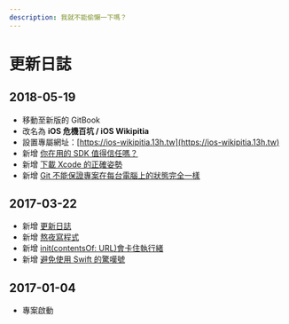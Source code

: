 ```yaml
---
description: 我就不能偷懶一下嗎？
---
```


# 更新日誌

## 2018-05-19

* 移動至新版的 GitBook
* 改名為 **iOS 危機百坑 / iOS Wikipitia**
* 設置專屬網址：[https://ios-wikipitia.13h.tw](https://ios-wikipitia.13h.tw)
* 新增 [你在用的 SDK 值得信任嗎？](third-party-pitfalls/trusting-sdks.md)
* 新增 [下載 Xcode 的正確姿勢](xcode-pitfalls/xia-xcode-de-zheng-zi.md)
* 新增 [Git 不能保證專案在每台電腦上的狀態完全一樣](git-pitfalls/git-bu-neng-bao-an-zai-mei-tai-shang-de-wan-quan-yi.md)

## 2017-03-22

* 新增 [更新日誌](changelog.md)
* 新增 [熬夜寫程式](bad-habits/late-night.md)
* 新增 [init\(contentsOf: URL\)會卡住執行緒](foundation-pitfalls/contentsof-url.md)
* 新增 [避免使用 Swift 的驚嘆號](swift-pitfalls/avoid-exclamation.md)

## 2017-01-04

* 專案啟動



